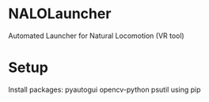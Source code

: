 # NALOLauncher
Automated Launcher for Natural Locomotion (VR tool)

# Setup
Install packages: pyautogui opencv-python psutil 
using pip
